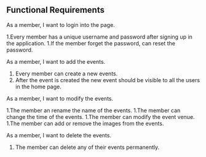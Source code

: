 ## Functional Requirements

As a member, I want to login into the page.

1.Every member has a unique username and password after signing up in the application.
1.If the member forget the password, can reset the password.

As a member, I want to add the events.

1. Every member can create a new events.
1. After the event is created the new event should be visible to all the users in the home page.

As a member, I want to modify the events.

1.The member an rename the name of the events.
1.The member can change the time of the events.
1.The member can modify the event venue.
1.The member can add or remove the images from the events.

 
As a member, I want to delete the events.

1. The member can delete any of their events permanently.
